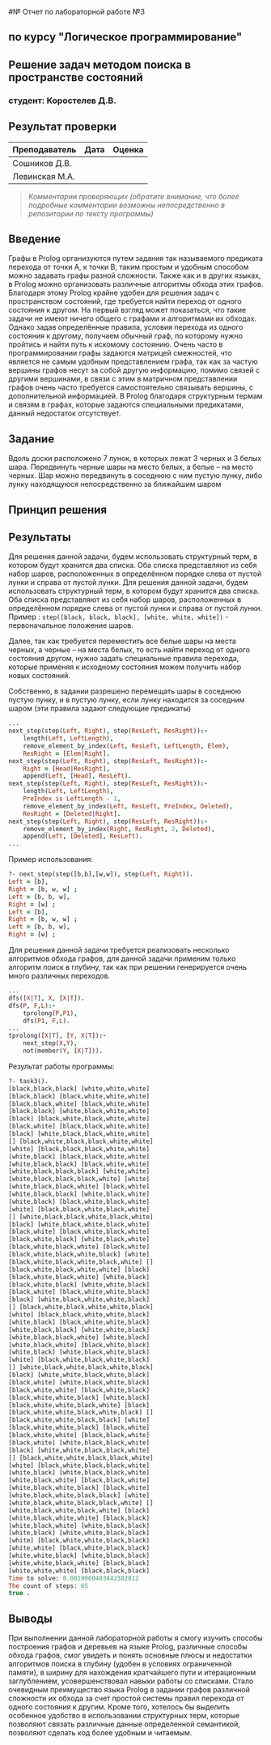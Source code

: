 #№ Отчет по лабораторной работе №3
## по курсу "Логическое программирование"

## Решение задач методом поиска в пространстве состояний

### студент: Коростелев Д.В.

## Результат проверки

| Преподаватель     | Дата         |  Оценка       |
|-------------------|--------------|---------------|
| Сошников Д.В. |              |               |
| Левинская М.А.|              |               |

> *Комментарии проверяющих (обратите внимание, что более подробные комментарии возможны непосредственно в репозитории по тексту программы)*


## Введение

Графы в Prolog организуются путем задания так называемого предиката перехода от точки А, к точки B, таким простым и удобным способом можно задавать графы разной сложности. Также как и в других языках, в Prolog можно организовать различные алгоритмы обхода этих графов. Благодаря этому Prolog крайне удобен для решения задач с пространством состояний, где требуется найти переход от одного состояния к другом. На первый взгляд может показаться, что такие задачи не имеют ничего общего с графами и алгоритмами их обходах. Однако задав определённые правила, условия перехода из одного состояния к другому, получаем обычный граф, по которому нужно пройтись и найти путь к искомому состоянию. 
Очень часто в программировании графы задаются матрицей смежностей, что является не самым удобным представлением графа, так как за частую вершины графов несут за собой другую информацию, помимо связей с другими вершинами, в связи с этим в матричном представлении графов очень часто требуется самостоятельно связывать вершины, с дополнительной информацией.  В Prolog благодаря структурным термам и связям в графах, которые задаются специальными предикатами, данный недостаток отсутствует.


## Задание

Вдоль доски расположено 7 лунок, в которых лежат 3 черных и 3 белых шара. Передвинуть черные шары на место белых, а белые – на место черных. Шар можно передвинуть в соседнюю с ним пустую лунку, либо лунку находящуюся непосредственно за ближайшим шаром

## Принцип решения



## Результаты

Для решения данной задачи, будем использовать структурный терм, в котором будут хранится два списка. Оба списка представляют из себя набор шаров, расположенных в определённом порядке слева от пустой лунки и справа от пустой лунки. Для решения данной задачи, будем использовать структурный терм, в котором будут хранится два списка. Оба списка представляют из себя набор шаров, расположенных в определённом порядке слева от пустой лунки и справа от пустой лунки. Пример : `step([black, black, black], [white, white, white])` - первоначальное положение шаров.

Далее, так как требуется переместить все белые шары на места черных, а черные – на места белых, то есть найти переход от одного состояния другом, нужно задать специальные правила перехода, которые применяя к исходному состояния можем получить набор новых состояний. 

Собственно, в задании разрешено перемещать шары в соседнюю пустую лунку, и в пустую лунку, если лунку находится за соседним шаром (эти правила задают следующие предикаты)

```prolog
...
next_step(step(Left, Right), step(ResLeft, ResRight)):-
    length(Left, LeftLength),
    remove_element_by_index(Left, ResLeft, LeftLength, Elem),
    ResRight = [Elem|Right].
next_step(step(Left, Right), step(ResLeft, ResRight)):-
    Right = [Head|ResRight],
    append(Left, [Head], ResLeft).
next_step(step(Left, Right), step(ResLeft, ResRight)):-
    length(Left, LeftLength),
    PreIndex is LeftLength - 1,
    remove_element_by_index(Left, ResLeft, PreIndex, Deleted),
    ResRight = [Deleted|Right].
next_step(step(Left, Right), step(ResLeft, ResRight)):-
    remove_element_by_index(Right, ResRight, 2, Deleted),
    append(Left, [Deleted], ResLeft).
...
```

Пример использования: 
```prolog
?- next_step(step([b,b],[w,w]), step(Left, Right)).
Left = [b],
Right = [b, w, w] ;
Left = [b, b, w],
Right = [w] ;
Left = [b],
Right = [b, w, w] ;
Left = [b, b, w],
Right = [w] ;
```

Для решения данной задачи требуется реализовать несколько алгоритмов обхода графов, для данной задачи применим только алгоритм поиск в глубину, так как при решении генерируется очень много различных переходов.

```prolog
...
dfs([X|T], X, [X|T]).
dfs(P, F,L):-
    tprolong(P,P1),
    dfs(P1, F,L).
...
tprolong([X|T], [Y, X|T]):-
    next_step(X,Y),
    not(member(Y, [X|T])).
```

Результат работы программы:
```prolog
?- task3().
[black,black,black] [white,white,white]
[black,black] [black,white,white,white]
[black,black,white] [black,white,white]
[black,black] [white,black,white,white]
[black] [black,white,black,white,white]
[black,white] [black,black,white,white]
[black] [white,black,black,white,white]
[] [black,white,black,black,white,white]
[white] [black,black,black,white,white]
[white,black] [black,black,white,white]
[white,black,black] [black,white,white]
[white,black,black,black] [white,white]
[white,black,black,black,white] [white]
[white,black,black,white] [black,white]
[white,black,black] [white,black,white]
[white,black] [black,white,black,white]
[white] [black,black,white,black,white]
[] [white,black,black,white,black,white]
[black] [white,black,white,black,white]
[black,white] [black,white,black,white]
[black,white,black] [white,black,white]
[black,white,black,white] [black,white]
[black,white,black,white,black] [white]
[black,white,black,white,black,white] []
[black,white,black,white,white] [black]
[black,white,black,white] [white,black]
[black,white,black] [white,white,black]
[black,white] [black,white,white,black]
[black] [white,black,white,white,black]
[] [black,white,black,white,white,black]
[white] [black,black,white,white,black]
[white,black] [black,white,white,black]
[white,black,black] [white,white,black]
[white,black,black,white] [white,black]
[white,black,white] [black,white,black]
[white,black] [white,black,white,black]
[white] [black,white,black,white,black]
[] [white,black,white,black,white,black]
[black] [white,white,black,white,black]
[black,white] [white,black,white,black]
[black,white,white] [black,white,black]
[black,white,white,black] [white,black]
[black,white,white,black,white] [black]
[black,white,white,black,white,black] []
[black,white,white,black,black] [white]
[black,white,white,black] [black,white]
[black,white,white] [black,black,white]
[black,white] [white,black,black,white]
[black] [white,white,black,black,white]
[] [black,white,white,black,black,white]
[white] [black,white,black,black,white]
[white,black] [white,black,black,white]
[white,black,white] [black,black,white]
[white,black,white,black] [black,white]
[white,black,white,black,black] [white]
[white,black,white,black,black,white] []
[white,black,white,black,white] [black]
[white,black,white,white] [black,black]
[white,black,white] [white,black,black]
[white,black] [white,white,black,black]
[white] [black,white,white,black,black]
[white,white] [black,white,black,black]
[white,white,black] [white,black,black]
[white,white,black,white] [black,black]
[white,white,white] [black,black,black]
Time to solve: 0.0019960403442382812
The count of steps: 65
true .
```

## Выводы

При выполнении данной лабораторной работы я смогу изучить способы построения графов и деревьев на языке Prolog, различные способы обхода графов, смог увидеть и понять основные плюсы и недостатки алгоритмов поиска в глубину (удобен в условиях ограниченной памяти), в ширину для нахождения кратчайшего пути и итерационным заглублением, усовершенствовал навыки работы со списками. 
Стало очевидным преимущество языка Prolog в задании графов различной сложности их обхода за счет простой системы правил перехода от одного состояния к другим. Кроме того, хотелось бы выделить особенное удобство в использовании структурных терм, которые позволяют связать различные данные определенной семантикой, позволяют сделать код более удобным и читаемым. 





